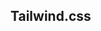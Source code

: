 ## Tailwind.css

























































































































